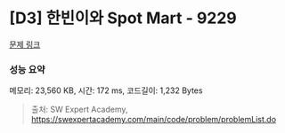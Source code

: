 # [D3] 한빈이와 Spot Mart - 9229 

[문제 링크](https://swexpertacademy.com/main/code/problem/problemDetail.do?contestProbId=AW8Wj7cqbY0DFAXN) 

### 성능 요약

메모리: 23,560 KB, 시간: 172 ms, 코드길이: 1,232 Bytes



> 출처: SW Expert Academy, https://swexpertacademy.com/main/code/problem/problemList.do